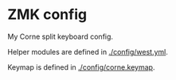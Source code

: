 # ZMK config

My Corne split keyboard config.

Helper modules are defined in [./config/west.yml](./config/west.yml).

Keymap is defined in [./config/corne.keymap](./config/corne.keymap).
